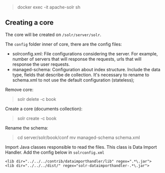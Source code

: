 > docker exec -it apache-solr sh

## Creating a core

The core will be created on `/solr/server/solr`.

The `config` folder inner of core, there are the config files:
- solrconfig.xml: File configurations considering the server. For example, number of servers that will response the requests, urls that will response the user requests.
- managed-schema: Configuration about index structure. Include the data type, fields that describe de collection. It's necessary to rename to schema.xml to not use the default configuration (stateless);

Remove core:
> solr delete -c book

Create a core (documents collection):
> solr create -c book

Rename the schema:
> cd server/solr/book/conf
> mv managed-schema schema.xml


Import Java classes responsible to read the files. This class is Data Import Handler. Add the config below in `solrconfig.xml`

```
<lib dir="../../../contrib/dataimporthandler/lib" regex=".*\.jar">
<lib dir="../../../dist/" regex="solr-dataimporthandler-.*\.jar">

```



